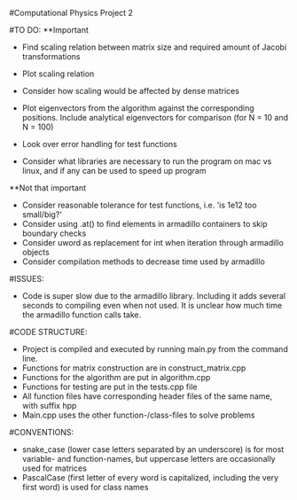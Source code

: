 #Computational Physics Project 2

#TO DO:
**Important
- Find scaling relation between matrix size and required amount of Jacobi transformations
- Plot scaling relation
- Consider how scaling would be affected by dense matrices

- Plot eigenvectors from the algorithm against the corresponding positions.
Include analytical eigenvectors for comparison (for N = 10 and N = 100)

- Look over error handling for test functions
- Consider what libraries are necessary to run the program on mac vs linux,
and if any can be used to speed up program

**Not that important
- Consider reasonable tolerance for test functions, i.e. 'is 1e12 too small/big?'
- Consider using .at() to find elements in armadillo containers to skip boundary checks
- Consider uword as replacement for int when iteration through armadillo objects
- Consider compilation methods to decrease time used by armadillo

#ISSUES:
- Code is super slow due to the armadillo library. Including it adds several seconds to compiling even when not used. It is unclear how much time the armadillo function calls take.

#CODE STRUCTURE:
- Project is compiled and executed by running main.py from the command line.
- Functions for matrix construction are in construct_matrix.cpp
- Functions for the algorithm are put in algorithm.cpp
- Functions for testing are put in the tests.cpp file
- All function files have corresponding header files of the same name, with suffix hpp
- Main.cpp uses the other function-/class-files to solve problems

#CONVENTIONS:
- snake_case (lower case letters separated by an underscore) is for most variable- and function-names, but uppercase letters are occasionally used for matrices
- PascalCase (first letter of every word is capitalized, including the very first word) is used for class names
